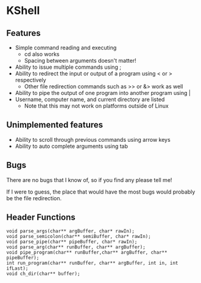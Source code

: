 # KShell

## Features

* Simple command reading and executing
	* cd also works
	* Spacing between arguments doesn't matter!
* Ability to issue multiple commands using ;
* Ability to redirect the input or output of a program using < or > respectively
	* Other file redirection commands such as >> or &> work as well
* Ability to pipe the output of one program into another program using |
* Username, computer name, and current directory are listed
	* Note that this may not work on platforms outside of Linux

## Unimplemented features

* Ability to scroll through previous commands using arrow keys
* Ability to auto complete arguments using tab

## Bugs

There are no bugs that I know of, so if you find any please tell me!

If I were to guess, the place that would have the most bugs would probably be the file redirection.

## Header Functions

```
void parse_args(char** argBuffer, char* rawIn);
void parse_semicolon(char** semiBuffer, char* rawIn);
void parse_pipe(char** pipeBuffer, char* rawIn);
void parse_arg(char** runBuffer, char** argBuffer);
void pipe_program(char** runBuffer,char** argBuffer, char** pipeBuffer);
int run_program(char** runBuffer, char** argBuffer, int in, int ifLast);
void ch_dir(char** buffer);
```